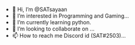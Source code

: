 - 👋 Hi, I’m @SATsayaan
- 👀 I’m interested in Programming and Gaming...
- 🌱 I’m currently learning python.
- 💞️ I’m looking to collaborate on ...
- 📫 How to reach me Discord id (SAT#2503)...

<!---
SATsayaan/SATsayaan is a ✨ special ✨ repository because its `README.md` (this file) appears on your GitHub profile.
You can click the Preview link to take a look at your changes.
--->
